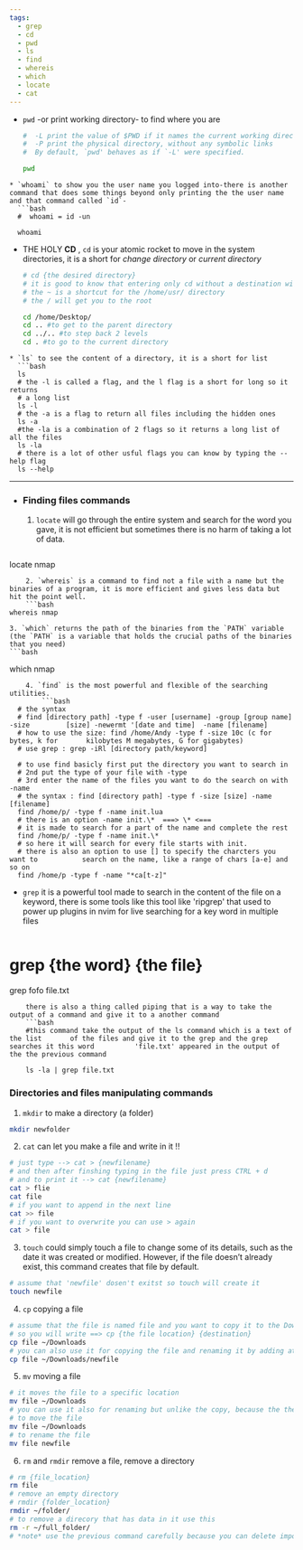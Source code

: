 ```yaml
---
tags:
  - grep
  - cd
  - pwd
  - ls
  - find
  - whereis
  - which
  - locate
  - cat
---
```


* `pwd` -or print working directory- to find where you are
  ```bash
  #  -L	print the value of $PWD if it names the current working directory
  #  -P	print the physical directory, without any symbolic links   
  #  By default, `pwd' behaves as if `-L' were specified.

  pwd
```
* `whoami` to show you the user name you logged into-there is another command that does some things beyond only printing the the user name and that command called `id`-
  ```bash
  #  whoami = id -un
  
  whoami
```
* THE HOLY ******CD****** , `cd` is your atomic rocket to move in the system directories, it is a short for *change directory* or *current directory*
  ```bash
  # cd {the desired directory}
  # it is good to know that entering only cd without a destination will direct       you to your home
  # the ~ is a shortcut for the /home/usr/ directory
  # the / will get you to the root
  
  cd /home/Desktop/
  cd .. #to get to the parent directory
  cd ../.. #to step back 2 levels
  cd . #to go to the current directory
```
* `ls` to see the content of a directory, it is a short for list
  ```bash
  ls
  # the -l is called a flag, and the l flag is a short for long so it returns
  # a long list
  ls -l
  # the -a is a flag to return all files including the hidden ones
  ls -a
  #the -la is a combination of 2 flags so it returns a long list of all the files
  ls -la
  # there is a lot of other usful flags you can know by typing the --help flag
  ls --help
```

---

* ### Finding files commands
	1. `locate` will go through the entire system and search for the word you gave, it is not efficient but sometimes there is no harm of taking a lot of data.
		```bash
locate nmap
```
	2. `whereis` is a command to find not a file with a name but the binaries of a program, it is more efficient and gives less data but hit the point well.
	```bash
whereis nmap
```
	3. `which` returns the path of the binaries from the `PATH` variable (the `PATH` is a variable that holds the crucial paths of the binaries that you need)
	```bash
which nmap
```
	4. `find` is the most powerful and flexible of the searching utilities.
		```bash
  # the syntax 
  # find [directory path] -type f -user [username] -group [group name] -size         [size] -newermt '[date and time]  -name [filename]
  # how to use the size: find /home/Andy -type f -size 10c (c for bytes, k for       kilobytes M megabytes, G for gigabytes)
  # use grep : grep -iRl [directory path/keyword]
  
  # to use find basicly first put the directory you want to search in
  # 2nd put the type of your file with -type
  # 3rd enter the name of the files you want to do the search on with -name
  # the syntax : find [directory path] -type f -size [size] -name [filename]
  find /home/p/ -type f -name init.lua
  # there is an option -name init.\*  ===> \* <=== 
  # it is made to search for a part of the name and complete the rest
  find /home/p/ -type f -name init.\*
  # so here it will search for every file starts with init.
  # there is also an option to use [] to specify the charcters you want to           search on the name, like a range of chars [a-e] and so on
  find /home/p -type f -name "*ca[t-z]"
```
* `grep` it is a powerful tool made to search in the content of the file on a keyword, there is some tools like this tool like 'ripgrep' that used to power up plugins in nvim for live searching for a key word in multiple files 
	```bash
# grep {the word} {the file}
grep fofo file.txt
```
	there is also a thing called piping that is a way to take the output of a command and give it to a another command 
	```bash
	#this command take the output of the ls command which is a text of the list       of the files and give it to the grep and the grep searches it this word          'file.txt' appeared in the output of the the previous command
	
	ls -la | grep file.txt
```
### Directories and files manipulating commands

 1. `mkdir` to make a directory (a folder)
```bash
mkdir newfolder
```
2.  `cat` can let you make a file and write in it !!
```bash
# just type --> cat > {newfilename}
# and then after finshing typing in the file just press CTRL + d
# and to print it --> cat {newfilename}
cat > flie
cat file
# if you want to append in the next line
cat >> file
# if you want to overwrite you can use > again
cat > file
```
3. `touch` could simply touch a file to change some of its details, such as the date it was created or modified. However, if the file doesn’t already exist, this command creates that file by default.
```bash
# assume that 'newfile' dosen't exitst so touch will create it
touch newfile
```
4. `cp` copying a file
```bash
# assume that the file is named file and you want to copy it to the Downloads      folder
# so you will write ==> cp {the file location} {destination}
cp file ~/Downloads 
# you can also use it for copying the file and renaming it by adding at the end    a file name 
cp file ~/Downloads/newfile
```
5. `mv` moving a file
```bash
# it moves the file to a specific location
mv file ~/Downloads
# you can use it also for renaming but unlike the copy, because the the copy       moves the data of the orginal file to another file with different name in a      different location and keeps the original, the move command moves the data to    another file with another name in another location and delete the original
# to move the file
mv file ~/Downloads
# to rename the file
mv file newfile
```
6. `rm` and `rmdir` remove a file, remove a directory
```bash
# rm {file_location}
rm file
# remove an empty directory
# rmdir {folder_location}
rmdir ~/folder/
# to remove a direcory that has data in it use this
rm -r ~/full_folder/
# *note* use the previous command carefully because you can delete important       files easly 
```
